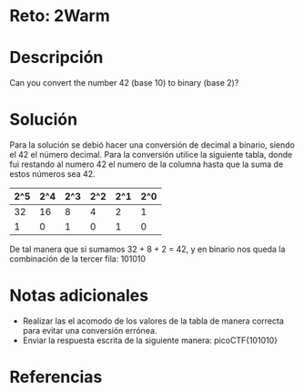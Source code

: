 # **Reto**: 2Warm

# **Descripción**
Can you convert the number 42 (base 10) to binary (base 2)?

# **Solución**

Para la solución se debió hacer una conversión de decimal a binario, siendo el 42 el número decimal. Para la conversión utilice la siguiente tabla, donde fui restando al numero 42 el numero de la columna hasta que la suma de estos números sea 42.

| 2^5 | 2^4 | 2^3 | 2^2 | 2^1 | 2^0 |
| --- | --- | --- | --- | --- | --- |
| 32  | 16  | 8   | 4   | 2   | 1   |
| 1   | 0   | 1   | 0   | 1   | 0   |
De tal manera que si sumamos 32 + 8 + 2 = 42, y en binario nos queda la combinación de la tercer fila: 101010

# **Notas adicionales**

- Realizar las el acomodo de los valores de la tabla de manera correcta para evitar una conversión errónea.
- Enviar la respuesta escrita de la siguiente manera: picoCTF{101010}
# **Referencias**
